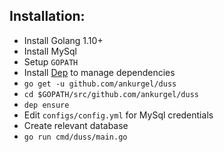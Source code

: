 ## Installation:
* Install Golang 1.10+
* Install MySql
* Setup `GOPATH`
* Install [Dep](https://github.com/golang/dep) to manage dependencies
* `go get -u github.com/ankurgel/duss`
* `cd $GOPATH/src/github.com/ankurgel/duss`
* `dep ensure`
* Edit `configs/config.yml` for MySql credentials
* Create relevant database
* `go run cmd/duss/main.go`
